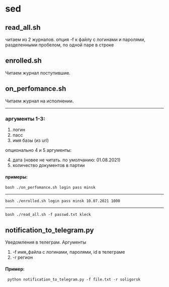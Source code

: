 # sed

## read_all.sh
читаем из 2 журналов. опция -f к файлу с логинами и паролями, разделенными пробелом, по одной паре в строке
## enrolled.sh
Читаем журнал поступившие.
## on_perfomance.sh
Читаем журнал на исполнении.  

---
### аргументы 1-3:  

 1. логин 
 2. пасс 
 3. имя базы (из url)  

опционально 4 и 5 аргументы:  

 4. дата (новее не читать. по умолчанию: 01.08.2021)
 5. количество документов в партии
#### примеры:
    bash ./on_perfomance.sh login pass minsk  
---
    bash ./enrolled.sh login pass minsk 10.07.2021 1000
---
    bash ./read_all.sh -f passwd.txt kleck

## notification_to_telegram.py
Уведомления в телеграм. Аргументы 

 1. -f имя_файла с логинами, паролями, id в телеграме
 2. -r регион

 #### Пример:
     python notification_to_telegram.py -f file.txt -r soligorsk
